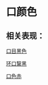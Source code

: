 # 口颜色## 相关表现：[口目黑色](https://zuoye.gmzyh.com/search?key=口目黑色)[环口黧黑](https://zuoye.gmzyh.com/search?key=环口黧黑)[口色赤	](https://zuoye.gmzyh.com/search?key=口色赤	)